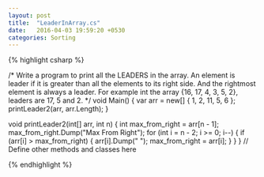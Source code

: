 ```yaml
---
layout: post
title:  "LeaderInArray.cs"
date:   2016-04-03 19:59:20 +0530
categories: Sorting
---
```


{% highlight csharp %}


/*
Write a program to print all the LEADERS in the array. An element is leader if it is greater than all the elements to its right side. And the rightmost element is always a leader. For example int the array {16, 17, 4, 3, 5, 2}, leaders are 17, 5 and 2.
*/
void Main()
{
	var arr = new[] { 1, 2, 11, 5, 6 };
	printLeader2(arr, arr.Length);
}

void printLeader2(int[] arr, int n)
{
	int max_from_right = arr[n - 1];
	max_from_right.Dump("Max From Right");
	for (int i = n - 2; i >= 0; i--)
	{
		if (arr[i] > max_from_right)
		{
			arr[i].Dump(" ");
			max_from_right = arr[i];
		}
	}
}
// Define other methods and classes here

{% endhighlight %}